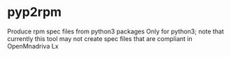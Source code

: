 # pyp2rpm
Produce rpm spec files from python3 packages
Only for python3; note that currently this tool
may not create spec files that are compliant
in OpenMnadriva Lx

